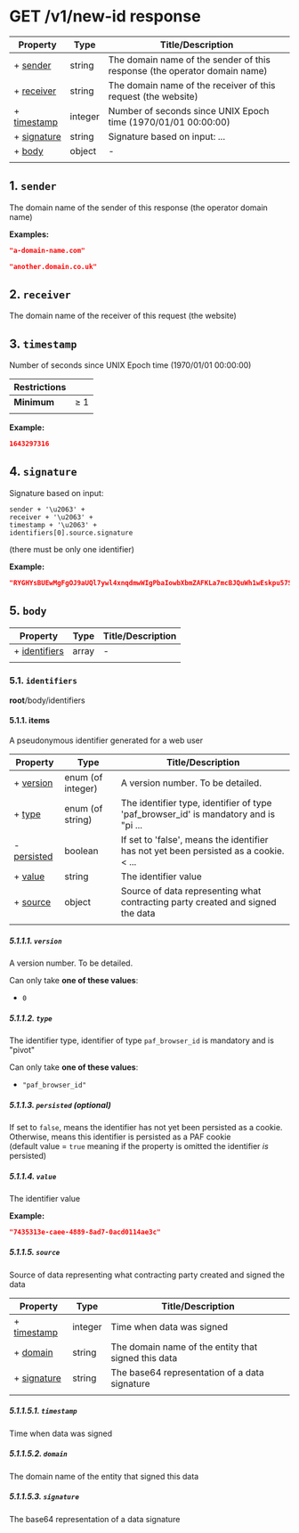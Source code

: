 # GET /v1/new-id response

| Property                   | Type    | Title/Description                                                         |
| -------------------------- | ------- | ------------------------------------------------------------------------- |
| + [sender](#sender )       | string  | The domain name of the sender of this response (the operator domain name) |
| + [receiver](#receiver )   | string  | The domain name of the receiver of this request (the website)             |
| + [timestamp](#timestamp ) | integer | Number of seconds since UNIX Epoch time (1970/01/01 00:00:00)             |
| + [signature](#signature ) | string  | Signature based on input: ...                                             |
| + [body](#body )           | object  | -                                                                         |
|                            |         |                                                                           |

## <a name="sender"></a>1. `sender`

The domain name of the sender of this response (the operator domain name)

**Examples:** 

```json
"a-domain-name.com"
```

```json
"another.domain.co.uk"
```

## <a name="receiver"></a>2. `receiver`

The domain name of the receiver of this request (the website)

## <a name="timestamp"></a>3. `timestamp`

Number of seconds since UNIX Epoch time (1970/01/01 00:00:00)

| Restrictions |        |
| ------------ | ------ |
| **Minimum**  | &ge; 1 |
|              |        |

**Example:** 

```json
1643297316
```

## <a name="signature"></a>4. `signature`

Signature based on input:
```
sender + '\u2063' +
receiver + '\u2063' +
timestamp + '\u2063' +
identifiers[0].source.signature
```
 (there must be only one identifier)

**Example:** 

```json
"RYGHYsBUEwMgFgOJ9aUQl7ywl4xnqdmwWIgPbaIowbXbmZAFKLa7mcBJQuWh1wEskpu57SHn2mmCF6V5+cESgw=="
```

## <a name="body"></a>5. `body`

| Property                            | Type  | Title/Description |
| ----------------------------------- | ----- | ----------------- |
| + [identifiers](#body_identifiers ) | array | -                 |
|                                     |       |                   |

### <a name="body_identifiers"></a>5.1. `identifiers`

__root__/body/identifiers

<!--
| Each item of this array must be            | Description                                        |
| ------------------------------------------ | -------------------------------------------------- |
| [identifier.json](#body_identifiers_items) | A pseudonymous identifier generated for a web user |
|                                            |                                                    |

-->

#### <a name="autogenerated_heading_18"></a>5.1.1. items

A pseudonymous identifier generated for a web user

| Property                                          | Type              | Title/Description                                                                    |
| ------------------------------------------------- | ----------------- | ------------------------------------------------------------------------------------ |
| + [version](#body_identifiers_items_version )     | enum (of integer) | A version number. To be detailed.                                                    |
| + [type](#body_identifiers_items_type )           | enum (of string)  | The identifier type, identifier of type 'paf_browser_id' is mandatory and is "pi ... |
| - [persisted](#body_identifiers_items_persisted ) | boolean           | If set to 'false', means the identifier has not yet been persisted as a cookie.< ... |
| + [value](#body_identifiers_items_value )         | string            | The identifier value                                                                 |
| + [source](#body_identifiers_items_source )       | object            | Source of data representing what contracting party created and signed the data       |
|                                                   |                   |                                                                                      |

##### <a name="body_identifiers_items_version"></a>5.1.1.1. `version`

A version number. To be detailed.

Can only take **one of these values**:
* `0`

##### <a name="body_identifiers_items_type"></a>5.1.1.2. `type`

The identifier type, identifier of type `paf_browser_id` is mandatory and is "pivot"

Can only take **one of these values**:
* `"paf_browser_id"`

##### <a name="body_identifiers_items_persisted"></a>5.1.1.3. `persisted`      (optional)

If set to `false`, means the identifier has not yet been persisted as a cookie.<br>Otherwise, means this identifier is persisted as a PAF cookie<br>(default value = `true` meaning if the property is omitted the identifier *is* persisted)

##### <a name="body_identifiers_items_value"></a>5.1.1.4. `value`

The identifier value

**Example:** 

```json
"7435313e-caee-4889-8ad7-0acd0114ae3c"
```

##### <a name="body_identifiers_items_source"></a>5.1.1.5. `source`

Source of data representing what contracting party created and signed the data

| Property                                                 | Type    | Title/Description                                   |
| -------------------------------------------------------- | ------- | --------------------------------------------------- |
| + [timestamp](#body_identifiers_items_source_timestamp ) | integer | Time when data was signed                           |
| + [domain](#body_identifiers_items_source_domain )       | string  | The domain name of the entity that signed this data |
| + [signature](#body_identifiers_items_source_signature ) | string  | The base64 representation of a data signature       |
|                                                          |         |                                                     |

##### <a name="body_identifiers_items_source_timestamp"></a>5.1.1.5.1. `timestamp`

Time when data was signed

##### <a name="body_identifiers_items_source_domain"></a>5.1.1.5.2. `domain`

The domain name of the entity that signed this data

##### <a name="body_identifiers_items_source_signature"></a>5.1.1.5.3. `signature`

The base64 representation of a data signature

